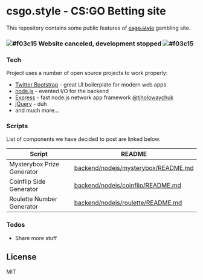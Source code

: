 # csgo.style - CS:GO Betting site

This repository contains some public features of ~~[csgo.style](https://www.csgo.style)~~ gambling site.

### ![#f03c15](https://placehold.it/15/f03c15/000000?text=+) Website canceled, development stopped ![#f03c15](https://placehold.it/15/f03c15/000000?text=+)

### Tech

Project uses a number of open source projects to work properly:

* [Twitter Bootstrap] - great UI boilerplate for modern web apps
* [node.js] - evented I/O for the backend
* [Express] - fast node.js network app framework [@tjholowaychuk]
* [jQuery] - duh
* and much more...

### Scripts

List of components we have decided to post are linked below.

| Script | README |
| ------ | ------ |
| Mysterybox Prize Generator | [backend/nodejs/mysterybox/README.md][CSmb] |
| Coinflip Side Generator | [backend/nodejs/coinflip/README.md][CSmb] |
| Roulette Number Generator | [backend/nodejs/roulette/README.md][CSr] |

### Todos

 - Share more stuff

License
----

MIT

[node.js]: <http://nodejs.org>
[Twitter Bootstrap]: <http://twitter.github.com/bootstrap/>
[jQuery]: <http://jquery.com>
[@tjholowaychuk]: <http://twitter.com/tjholowaychuk>
[express]: <http://expressjs.com>

[CSmb]: <https://github.com/Baterka/csgo.style/tree/master/backend/nodejs/mysterybox/README.md>
[CScf]: <https://github.com/Baterka/csgo.style/tree/master/backend/nodejs/coinflip/README.md>
[CSr]: <https://github.com/Baterka/csgo.style/tree/master/backend/nodejs/roulette/README.md>
